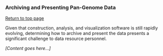 ### Archiving and Presenting Pan-Genome Data ###
[Return to top page](Pan-genome_resource.md)

Given that construction, analysis, and visualization software is still rapidly evolving, determining how to archive and present the data presents a significant challenge to data resource personnel.

*[Content goes here...]*